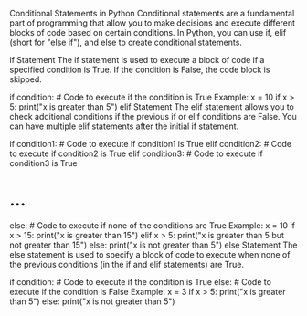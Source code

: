 Conditional Statements in Python
Conditional statements are a fundamental part of programming that allow you to make decisions and execute different blocks of code based on certain conditions. In Python, you can use if, elif (short for "else if"), and else to create conditional statements.

if Statement
The if statement is used to execute a block of code if a specified condition is True. If the condition is False, the code block is skipped.

if condition:
    # Code to execute if the condition is True
Example:
x = 10
if x > 5:
    print("x is greater than 5")
elif Statement
The elif statement allows you to check additional conditions if the previous if or elif conditions are False. You can have multiple elif statements after the initial if statement.

if condition1:
    # Code to execute if condition1 is True
elif condition2:
    # Code to execute if condition2 is True
elif condition3:
    # Code to execute if condition3 is True
# ...
else:
    # Code to execute if none of the conditions are True
Example:
x = 10
if x > 15:
    print("x is greater than 15")
elif x > 5:
    print("x is greater than 5 but not greater than 15")
else:
    print("x is not greater than 5")
else Statement
The else statement is used to specify a block of code to execute when none of the previous conditions (in the if and elif statements) are True.

if condition:
    # Code to execute if the condition is True
else:
    # Code to execute if the condition is False
Example:
x = 3
if x > 5:
    print("x is greater than 5")
else:
    print("x is not greater than 5")
